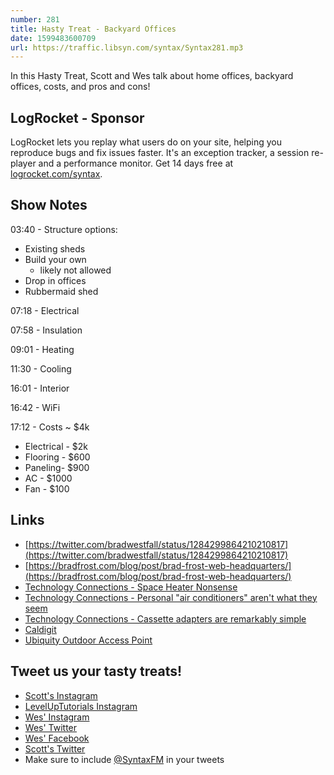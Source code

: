 ```yaml
---
number: 281
title: Hasty Treat - Backyard Offices
date: 1599483600709
url: https://traffic.libsyn.com/syntax/Syntax281.mp3
---
```


In this Hasty Treat, Scott and Wes talk about home offices, backyard offices, costs, and pros and cons!

## LogRocket - Sponsor
LogRocket lets you replay what users do on your site, helping you reproduce bugs and fix issues faster. It's an exception tracker, a session re-player and a performance monitor. Get 14 days free at [logrocket.com/syntax](https://logrocket.com/syntax).

## Show Notes

03:40 - Structure options: 
* Existing sheds
* Build your own
  * likely not allowed
* Drop in offices 
* Rubbermaid shed 

07:18 - Electrical

07:58 - Insulation

09:01 - Heating

11:30 - Cooling

16:01 - Interior

16:42 - WiFi

17:12 - Costs ~ $4k
* Electrical - $2k
* Flooring - $600
* Paneling- $900
* AC - $1000
* Fan - $100 

## Links
* [https://twitter.com/bradwestfall/status/1284299864210210817](https://twitter.com/bradwestfall/status/1284299864210210817)
* [https://bradfrost.com/blog/post/brad-frost-web-headquarters/](https://bradfrost.com/blog/post/brad-frost-web-headquarters/)
* [Technology Connections - Space Heater Nonsense](https://www.youtube.com/watch?v=V-jmSjy2ArM)
* [Technology Connections - Personal "air conditioners" aren't what they seem](https://www.youtube.com/watch?v=2horH-IeurA)
* [Technology Connections - Cassette adapters are remarkably simple](https://www.youtube.com/watch?v=dH4n8fUjtLQ)
* [Caldigit](https://www.caldigit.com/)
* [Ubiquity Outdoor Access Point](https://store.ui.com/collections/unifi-network-access-points/products/unifi-ac-mesh-ap)

## Tweet us your tasty treats!
* [Scott's Instagram](https://www.instagram.com/stolinski/)
* [LevelUpTutorials Instagram](https://www.instagram.com/LevelUpTutorials/)
* [Wes' Instagram](https://www.instagram.com/wesbos/)
* [Wes' Twitter](https://twitter.com/wesbos)
* [Wes' Facebook](https://www.facebook.com/wesbos.developer)
* [Scott's Twitter](https://twitter.com/stolinski)
* Make sure to include [@SyntaxFM](https://twitter.com/SyntaxFM) in your tweets